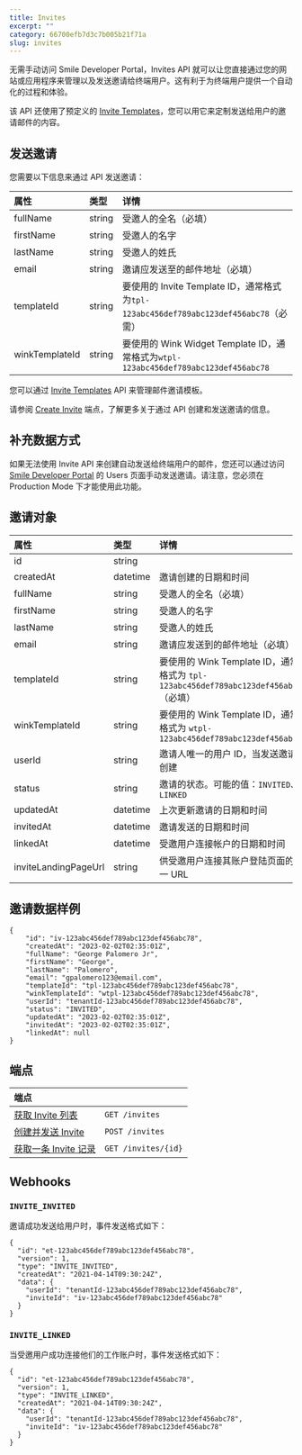 ```yaml
---
title: Invites
excerpt: ""
category: 66700efb7d3c7b005b21f71a
slug: invites
---
```


无需手动访问 Smile Developer Portal，Invites API 就可以让您直接通过您的网站或应用程序来管理以及发送邀请给终端用户。这有利于为终端用户提供一个自动化的过程和体验。

该 API 还使用了预定义的 [Invite Templates](/reference/invite-templates)，您可以用它来定制发送给用户的邀请邮件的内容。

## 发送邀请

您需要以下信息来通过 API 发送邀请：

| 属性             | 类型     | 详情                                                                        |
|:---------------|:-------|:--------------------------------------------------------------------------|
| fullName       | string | 受邀人的全名（必填）                                                                |
| firstName      | string | 受邀人的名字                                                                    |
| lastName       | string | 受邀人的姓氏                                                                    |
| email          | string | 邀请应发送至的邮件地址（必填）                                                           |
| templateId     | string | 要使用的 Invite Template ID，通常格式为`tpl-123abc456def789abc123def456abc78`（必需）   |
| winkTemplateId | string | 要使用的 Wink Widget Template ID，通常格式为`wtpl-123abc456def789abc123def456abc78` |

您可以通过 [Invite Templates](/reference/invite-templates) API 来管理邮件邀请模板。

请参阅 [Create Invite](/reference/create-invite) 端点，了解更多关于通过 API 创建和发送邀请的信息。

## 补充数据方式

如果无法使用 Invite API 来创建自动发送给终端用户的邮件，您还可以通过访问 [Smile Developer Portal](https://portal.getsmileapi.com?utm_source=docs&utm_medium=internal_link) 的 Users 页面手动发送邀请。请注意，您必须在 Production Mode 下才能使用此功能。

## 邀请对象

| 属性             | 类型     | 详情                                                                     |
| :--------- | :----- |:-----------------------------------------------------------------------|
| id | string |                                                                        |
| createdAt | datetime | 邀请创建的日期和时间                                                             |
| fullName | string | 受邀人的全名（必填）                                                             |
| firstName | string | 受邀人的名字                                                                 |
| lastName | string | 受邀人的姓氏                                                                 |
| email | string | 邀请应发送到的邮件地址（必填）                                                        |
| templateId | string | 要使用的 Wink Template ID，通常格式为 `tpl-123abc456def789abc123def456abc78`（必填） |
| winkTemplateId | string | 要使用的 Wink Template ID，通常格式为 `wtpl-123abc456def789abc123def456abc78`    |
| userId | string | 邀请人唯一的用户 ID，当发送邀请时创建                                                   |
| status | string | 邀请的状态。可能的值：`INVITED`、`LINKED`                                          |
| updatedAt | datetime | 上次更新邀请的日期和时间                                                           |
| invitedAt | datetime | 邀请发送的日期和时间                                                             |
| linkedAt | datetime | 受邀用户连接帐户的日期和时间                                                         |
| inviteLandingPageUrl | string | 供受邀用户连接其账户登陆页面的唯一 URL                                                  |

## 邀请数据样例

```
{
    "id": "iv-123abc456def789abc123def456abc78",
    "createdAt": "2023-02-02T02:35:01Z",
    "fullName": "George Palomero Jr",
    "firstName": "George",
    "lastName": "Palomero",
    "email": "gpalomero123@email.com",
    "templateId": "tpl-123abc456def789abc123def456abc78",
    "winkTemplateId": "wtpl-123abc456def789abc123def456abc78",
    "userId": "tenantId-123abc456def789abc123def456abc78",
    "status": "INVITED",
    "updatedAt": "2023-02-02T02:35:01Z",
    "invitedAt": "2023-02-02T02:35:01Z",
    "linkedAt": null
}
```

## 端点

| 端点                                       | |
|:-----------------------------------------| :---- |
| [获取 Invite 列表](/reference/list-invites)  | `GET /invites` |
| [创建并发送 Invite](/reference/create-invite) | `POST /invites` |
| [获取一条 Invite 记录](/reference/get-invite)  | `GET /invites/{id}` |

## Webhooks

### `INVITE_INVITED`

邀请成功发送给用户时，事件发送格式如下：

```
{
  "id": "et-123abc456def789abc123def456abc78",
  "version": 1,
  "type": "INVITE_INVITED",
  "createdAt": "2021-04-14T09:30:24Z",
  "data": {
    "userId": "tenantId-123abc456def789abc123def456abc78",
    "inviteId": "iv-123abc456def789abc123def456abc78"
  }
}
```

### `INVITE_LINKED`

当受邀用户成功连接他们的工作账户时，事件发送格式如下：

```
{
  "id": "et-123abc456def789abc123def456abc78",
  "version": 1,
  "type": "INVITE_LINKED",
  "createdAt": "2021-04-14T09:30:24Z",
  "data": {
    "userId": "tenantId-123abc456def789abc123def456abc78",
    "inviteId": "iv-123abc456def789abc123def456abc78"
  }
}
```
